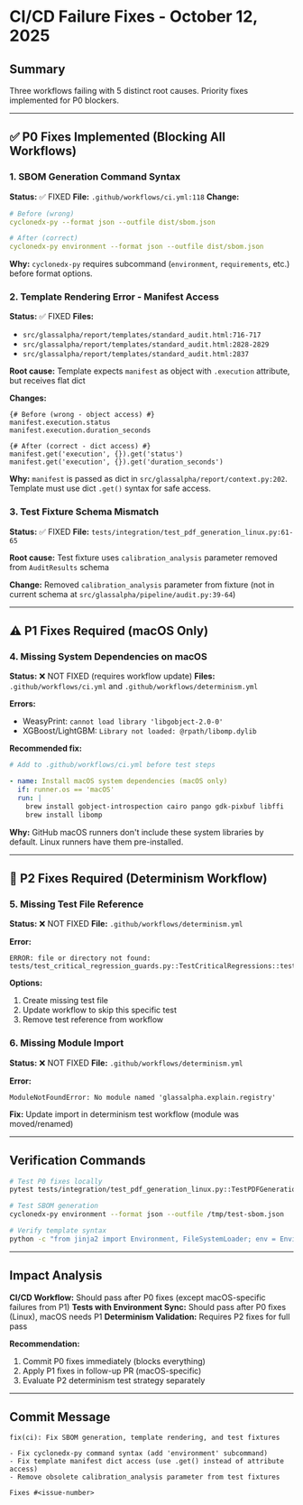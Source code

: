 # CI/CD Failure Fixes - October 12, 2025

## Summary

Three workflows failing with 5 distinct root causes. Priority fixes implemented for P0 blockers.

---

## ✅ P0 Fixes Implemented (Blocking All Workflows)

### 1. SBOM Generation Command Syntax

**Status:** ✅ FIXED
**File:** `.github/workflows/ci.yml:118`
**Change:**

```yaml
# Before (wrong)
cyclonedx-py --format json --outfile dist/sbom.json

# After (correct)
cyclonedx-py environment --format json --outfile dist/sbom.json
```

**Why:** `cyclonedx-py` requires subcommand (`environment`, `requirements`, etc.) before format options.

### 2. Template Rendering Error - Manifest Access

**Status:** ✅ FIXED
**Files:**

- `src/glassalpha/report/templates/standard_audit.html:716-717`
- `src/glassalpha/report/templates/standard_audit.html:2828-2829`
- `src/glassalpha/report/templates/standard_audit.html:2837`

**Root cause:** Template expects `manifest` as object with `.execution` attribute, but receives flat dict

**Changes:**

```jinja2
{# Before (wrong - object access) #}
manifest.execution.status
manifest.execution.duration_seconds

{# After (correct - dict access) #}
manifest.get('execution', {}).get('status')
manifest.get('execution', {}).get('duration_seconds')
```

**Why:** `manifest` is passed as dict in `src/glassalpha/report/context.py:202`. Template must use dict `.get()` syntax for safe access.

### 3. Test Fixture Schema Mismatch

**Status:** ✅ FIXED
**File:** `tests/integration/test_pdf_generation_linux.py:61-65`

**Root cause:** Test fixture uses `calibration_analysis` parameter removed from `AuditResults` schema

**Change:** Removed `calibration_analysis` parameter from fixture (not in current schema at `src/glassalpha/pipeline/audit.py:39-64`)

---

## ⚠️ P1 Fixes Required (macOS Only)

### 4. Missing System Dependencies on macOS

**Status:** ❌ NOT FIXED (requires workflow update)
**Files:** `.github/workflows/ci.yml` and `.github/workflows/determinism.yml`

**Errors:**

- WeasyPrint: `cannot load library 'libgobject-2.0-0'`
- XGBoost/LightGBM: `Library not loaded: @rpath/libomp.dylib`

**Recommended fix:**

```yaml
# Add to .github/workflows/ci.yml before test steps

- name: Install macOS system dependencies (macOS only)
  if: runner.os == 'macOS'
  run: |
    brew install gobject-introspection cairo pango gdk-pixbuf libffi
    brew install libomp
```

**Why:** GitHub macOS runners don't include these system libraries by default. Linux runners have them pre-installed.

---

## 🔧 P2 Fixes Required (Determinism Workflow)

### 5. Missing Test File Reference

**Status:** ❌ NOT FIXED
**File:** `.github/workflows/determinism.yml`

**Error:**

```
ERROR: file or directory not found:
tests/test_critical_regression_guards.py::TestCriticalRegressions::test_cli_determinism_regression_guard
```

**Options:**

1. Create missing test file
2. Update workflow to skip this specific test
3. Remove test reference from workflow

### 6. Missing Module Import

**Status:** ❌ NOT FIXED
**File:** `.github/workflows/determinism.yml`

**Error:**

```
ModuleNotFoundError: No module named 'glassalpha.explain.registry'
```

**Fix:** Update import in determinism test workflow (module was moved/renamed)

---

## Verification Commands

```bash
# Test P0 fixes locally
pytest tests/integration/test_pdf_generation_linux.py::TestPDFGenerationLinux::test_pdf_with_minimal_sections -v

# Test SBOM generation
cyclonedx-py environment --format json --outfile /tmp/test-sbom.json

# Verify template syntax
python -c "from jinja2 import Environment, FileSystemLoader; env = Environment(loader=FileSystemLoader('src/glassalpha/report/templates')); env.get_template('standard_audit.html')"
```

---

## Impact Analysis

**CI/CD Workflow:** Should pass after P0 fixes (except macOS-specific failures from P1)
**Tests with Environment Sync:** Should pass after P0 fixes (Linux), macOS needs P1
**Determinism Validation:** Requires P2 fixes for full pass

**Recommendation:**

1. Commit P0 fixes immediately (blocks everything)
2. Apply P1 fixes in follow-up PR (macOS-specific)
3. Evaluate P2 determinism test strategy separately

---

## Commit Message

```
fix(ci): Fix SBOM generation, template rendering, and test fixtures

- Fix cyclonedx-py command syntax (add 'environment' subcommand)
- Fix template manifest dict access (use .get() instead of attribute access)
- Remove obsolete calibration_analysis parameter from test fixtures

Fixes #<issue-number>
```
